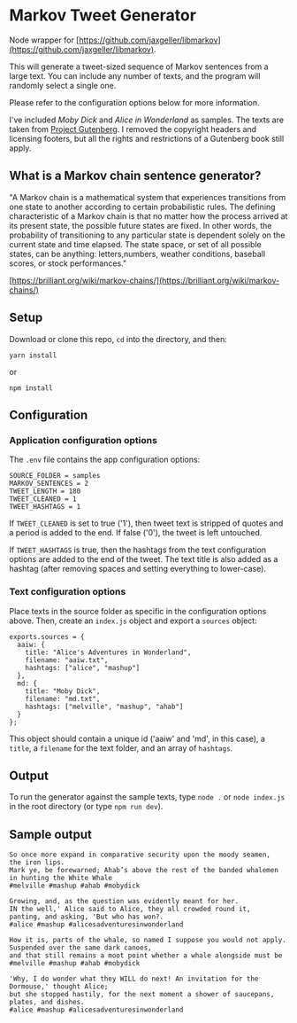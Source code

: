 # Markov Tweet Generator

Node wrapper for [https://github.com/jaxgeller/libmarkov](https://github.com/jaxgeller/libmarkov).

This will generate a tweet-sized sequence of Markov sentences from a large text. You can include any number of texts, and the program will randomly select a single one.

Please refer to the configuration options below for more information.

I've included _Moby Dick_ and _Alice in Wonderland_ as samples. The texts are taken from [Project Gutenberg](http://www.gutenberg.org/). I removed the copyright headers and licensing footers, but all the rights and restrictions of a Gutenberg book still apply.

## What is a Markov chain sentence generator?

"A Markov chain is a mathematical system that experiences transitions from one state to another according to certain probabilistic rules. The defining characteristic of a Markov chain is that no matter how the process arrived at its present state, the possible future states are fixed. In other words, the probability of transitioning to any particular state is dependent solely on the current state and time elapsed. The state space, or set of all possible states, can be anything: letters,numbers, weather conditions, baseball scores, or stock performances."

[https://brilliant.org/wiki/markov-chains/](https://brilliant.org/wiki/markov-chains/)

## Setup

Download or clone this repo, `cd` into the directory, and then:

```
yarn install
```

or

```
npm install
```

## Configuration

### Application configuration options

The `.env` file contains the app configuration options:

```
SOURCE_FOLDER = samples
MARKOV_SENTENCES = 2
TWEET_LENGTH = 180
TWEET_CLEANED = 1
TWEET_HASHTAGS = 1
```

If `TWEET_CLEANED` is set to true ('1'), then tweet text is stripped of quotes and a period is added to the end. If false ('0'), the tweet is left untouched.

If `TWEET_HASHTAGS` is true, then the hashtags from the text configuration options are added to the end of the tweet. The text title is also added as a hashtag (after removing spaces and setting everything to lower-case).

### Text configuration options

Place texts in the source folder as specific in the configuration options above. Then, create an `index.js` object and export a `sources` object:

```
exports.sources = {
  aaiw: {
    title: "Alice's Adventures in Wonderland",
    filename: "aaiw.txt",
    hashtags: ["alice", "mashup"]
  },
  md: {
    title: "Moby Dick",
    filename: "md.txt",
    hashtags: ["melville", "mashup", "ahab"]
  }
};
```

This object should contain a unique id ('aaiw' and 'md', in this case), a `title`, a `filename` for the text folder, and an array of `hashtags`.

## Output

To run the generator against the sample texts, type `node .` or `node index.js` in the root directory (or type `npm run dev`).

## Sample output

```
So once more expand in comparative security upon the moody seamen,
the iron lips.
Mark ye, be forewarned; Ahab’s above the rest of the banded whalemen in hunting the White Whale  
#melville #mashup #ahab #mobydick
```

```
Growing, and, as the question was evidently meant for her.
IN the well,' Alice said to Alice, they all crowded round it,
panting, and asking, 'But who has won?.  
#alice #mashup #alicesadventuresinwonderland
```

```
How it is, parts of the whale, so named I suppose you would not apply.
Suspended over the same dark canoes,
and that still remains a moot point whether a whale alongside must be
#melville #mashup #ahab #mobydick
```

```
'Why, I do wonder what they WILL do next! An invitation for the Dormouse,' thought Alice;
but she stopped hastily, for the next moment a shower of saucepans, plates, and dishes.  
#alice #mashup #alicesadventuresinwonderland
```
